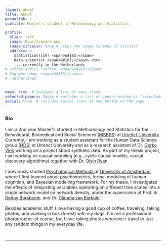 ```yaml
---
layout: about
title: about
permalink: /
subtitle: Master's student in Methodology and Statistics 

profile:
  align: left
  image: Kyuri2square.png
  image_circular: true # crops the image to make it circular
  address: >
    Statistican(ish) <span>&#183;</span>
    Data scientist <span>&#183;</span> <br>
    ... currently in the Netherlands 
# Coffee addict :coffee: <span>&#183;</span>
# Dog mom :dog: <span>&#183;</span>
# :netherlands: 
  

news: true  # includes a list of news items
selected_papers: false # includes a list of papers marked as "selected={true}"
social: true  # includes social icons at the bottom of the page
---
```


<!-- <p class = "subtitle">Master's student in Methodology and Statistics</p> -->

<p class = bio> 
<h3>Bio</h3>
I am a 2nd year Master's student in Methodology and Statistics for the Behavioural, Biomedical and Social Sciences <a href='https://www.uu.nl/masters/en/methodology-and-statistics-behavioural-biomedical-and-social-sciences'>(MSBSS)</a> at <a href='https://www.uu.nl'>Utrehct University</a>.
Currently, I am working as a student assistant for the Human Data Science group <a href='https://hds.sites.uu.nl/'>(HDS)</a> at Utrehct University and as a research assistant of Dr. <a href = "https://www.gerkovink.com/">Gerko Vink</a> working on a project about synthetic data. As part of my thesis project, I am working on causal modeling (e.g., cyclic causal models, causal discovery algorithms) together with Dr. <a href='https://oisinryan.org/'>Oisín Ryan</a>.
<br>
<br>
I previously studied <a href = "https://psyres.uva.nl/content/research-groups/programme-group-psychological-methods/programme-group-psychological-methods.html?cb">Psychological Methods </a> at <a href = "https://www.uva.nl/en">University of Amsterdam</a>, where I first leanred about psychometrics, formal modeling of human cognition, and Bayesian modelling framework. For my thesis, I investigated the effects of integrating varaiables operating on different time scales into a single network model on network density, under the supervision of Prof. dr. <a href='https://dennyborsboom.com/'>Denny Borsboom</a>. and Dr. <a href='https://cvborkulo.com/'>Claudia van Borkulo</a>.
<br>
<br>
Besides academic stuff, I love having a good cup of coffee, traveling, taking photos, and walking in bos (forest) with my dogs. I'm not a professional photographer of course, but I love taking photos wherever I travel or just any random things in my everyday life. 
</p>
<br>
<hr>



<!-- Put your address / P.O. box / other info right below your picture. You can also disable any these elements by editing `profile` property of the YAML header of your `_pages/about.md`. Edit `_bibliography/papers.bib` and Jekyll will render your [publications page](/al-folio/publications/) automatically.

Link to your social media connections, too. This theme is set up to use [Font Awesome icons](http://fortawesome.github.io/Font-Awesome/) and [Academicons](https://jpswalsh.github.io/academicons/), like the ones below. Add your Facebook, Twitter, LinkedIn, Google Scholar, or just disable all of them. -->
